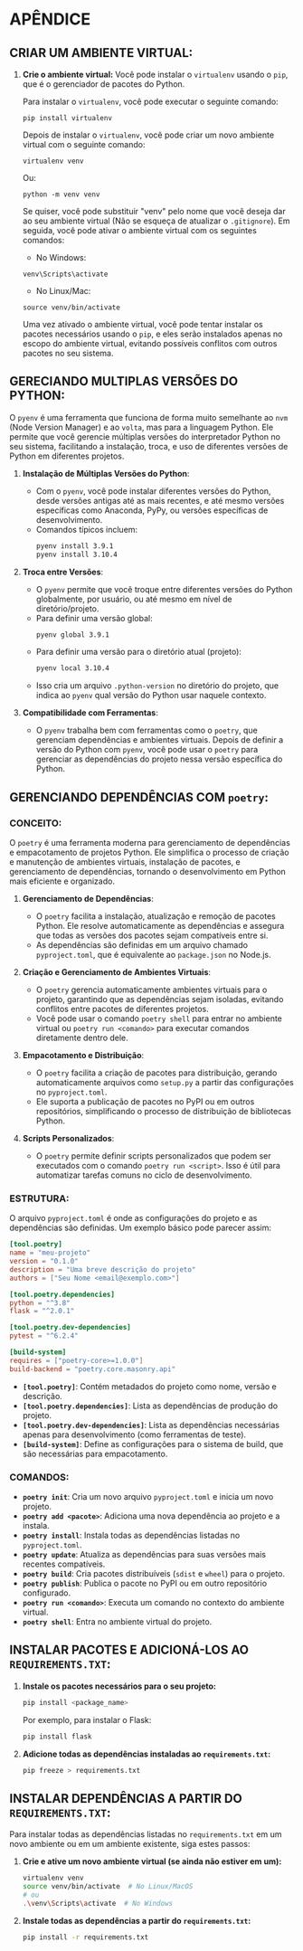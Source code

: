 # APÊNDICE
## CRIAR UM AMBIENTE VIRTUAL:
1. **Crie o ambiente virtual:**
   Você pode instalar o `virtualenv` usando o `pip`, que é o gerenciador de pacotes do Python.

   Para instalar o `virtualenv`, você pode executar o seguinte comando:

   ```
   pip install virtualenv
   ```

   Depois de instalar o `virtualenv`, você pode criar um novo ambiente virtual com o seguinte comando:

   ```
   virtualenv venv
   ```

   Ou:

   ```
   python -m venv venv
   ```

   Se quiser, você pode substituir "venv" pelo nome que você deseja dar ao seu ambiente virtual (Não se esqueça de atualizar o `.gitignore`). Em seguida, você pode ativar o ambiente virtual com os seguintes comandos:

   - No Windows:

   ```
   venv\Scripts\activate
   ```

   - No Linux/Mac:

   ```
   source venv/bin/activate
   ```

   Uma vez ativado o ambiente virtual, você pode tentar instalar os pacotes necessários usando o `pip`, e eles serão instalados apenas no escopo do ambiente virtual, evitando possíveis conflitos com outros pacotes no seu sistema.

## GERECIANDO MULTIPLAS VERSÕES DO PYTHON:
O `pyenv` é uma ferramenta que funciona de forma muito semelhante ao `nvm` (Node Version Manager) e ao `volta`, mas para a linguagem Python. Ele permite que você gerencie múltiplas versões do interpretador Python no seu sistema, facilitando a instalação, troca, e uso de diferentes versões de Python em diferentes projetos.

1. **Instalação de Múltiplas Versões do Python**:
   - Com o `pyenv`, você pode instalar diferentes versões do Python, desde versões antigas até as mais recentes, e até mesmo versões específicas como Anaconda, PyPy, ou versões específicas de desenvolvimento.
   - Comandos típicos incluem:
     ```bash
     pyenv install 3.9.1
     pyenv install 3.10.4
     ```

2. **Troca entre Versões**:
   - O `pyenv` permite que você troque entre diferentes versões do Python globalmente, por usuário, ou até mesmo em nível de diretório/projeto.
   - Para definir uma versão global:
     ```bash
     pyenv global 3.9.1
     ```
   - Para definir uma versão para o diretório atual (projeto):
     ```bash
     pyenv local 3.10.4
     ```
   - Isso cria um arquivo `.python-version` no diretório do projeto, que indica ao `pyenv` qual versão do Python usar naquele contexto.

3. **Compatibilidade com Ferramentas**:
   - O `pyenv` trabalha bem com ferramentas como o `poetry`, que gerenciam dependências e ambientes virtuais. Depois de definir a versão do Python com `pyenv`, você pode usar o `poetry` para gerenciar as dependências do projeto nessa versão específica do Python.

## GERENCIANDO DEPENDÊNCIAS COM `poetry`:
### CONCEITO:
O `poetry` é uma ferramenta moderna para gerenciamento de dependências e empacotamento de projetos Python. Ele simplifica o processo de criação e manutenção de ambientes virtuais, instalação de pacotes, e gerenciamento de dependências, tornando o desenvolvimento em Python mais eficiente e organizado.

1. **Gerenciamento de Dependências**:
   - O `poetry` facilita a instalação, atualização e remoção de pacotes Python. Ele resolve automaticamente as dependências e assegura que todas as versões dos pacotes sejam compatíveis entre si.
   - As dependências são definidas em um arquivo chamado `pyproject.toml`, que é equivalente ao `package.json` no Node.js.

2. **Criação e Gerenciamento de Ambientes Virtuais**:
   - O `poetry` gerencia automaticamente ambientes virtuais para o projeto, garantindo que as dependências sejam isoladas, evitando conflitos entre pacotes de diferentes projetos.
   - Você pode usar o comando `poetry shell` para entrar no ambiente virtual ou `poetry run <comando>` para executar comandos diretamente dentro dele.

3. **Empacotamento e Distribuição**:
   - O `poetry` facilita a criação de pacotes para distribuição, gerando automaticamente arquivos como `setup.py` a partir das configurações no `pyproject.toml`.
   - Ele suporta a publicação de pacotes no PyPI ou em outros repositórios, simplificando o processo de distribuição de bibliotecas Python.

4. **Scripts Personalizados**:
   - O `poetry` permite definir scripts personalizados que podem ser executados com o comando `poetry run <script>`. Isso é útil para automatizar tarefas comuns no ciclo de desenvolvimento.

### ESTRUTURA:
O arquivo `pyproject.toml` é onde as configurações do projeto e as dependências são definidas. Um exemplo básico pode parecer assim:

```toml
[tool.poetry]
name = "meu-projeto"
version = "0.1.0"
description = "Uma breve descrição do projeto"
authors = ["Seu Nome <email@exemplo.com>"]

[tool.poetry.dependencies]
python = "^3.8"
flask = "^2.0.1"

[tool.poetry.dev-dependencies]
pytest = "^6.2.4"

[build-system]
requires = ["poetry-core>=1.0.0"]
build-backend = "poetry.core.masonry.api"
```

- **`[tool.poetry]`**: Contém metadados do projeto como nome, versão e descrição.
- **`[tool.poetry.dependencies]`**: Lista as dependências de produção do projeto.
- **`[tool.poetry.dev-dependencies]`**: Lista as dependências necessárias apenas para desenvolvimento (como ferramentas de teste).
- **`[build-system]`**: Define as configurações para o sistema de build, que são necessárias para empacotamento.

### COMANDOS:
- **`poetry init`**: Cria um novo arquivo `pyproject.toml` e inicia um novo projeto.
- **`poetry add <pacote>`**: Adiciona uma nova dependência ao projeto e a instala.
- **`poetry install`**: Instala todas as dependências listadas no `pyproject.toml`.
- **`poetry update`**: Atualiza as dependências para suas versões mais recentes compatíveis.
- **`poetry build`**: Cria pacotes distribuíveis (`sdist` e `wheel`) para o projeto.
- **`poetry publish`**: Publica o pacote no PyPI ou em outro repositório configurado.
- **`poetry run <comando>`**: Executa um comando no contexto do ambiente virtual.
- **`poetry shell`**: Entra no ambiente virtual do projeto.

## INSTALAR PACOTES E ADICIONÁ-LOS AO `REQUIREMENTS.TXT`:
1. **Instale os pacotes necessários para o seu projeto:**
   ```bash
   pip install <package_name>
   ```
   Por exemplo, para instalar o Flask:
   ```bash
   pip install flask
   ```

2. **Adicione todas as dependências instaladas ao `requirements.txt`:**
   ```bash
   pip freeze > requirements.txt
   ```

## INSTALAR DEPENDÊNCIAS A PARTIR DO `REQUIREMENTS.TXT`:
Para instalar todas as dependências listadas no `requirements.txt` em um novo ambiente ou em um ambiente existente, siga estes passos:

1. **Crie e ative um novo ambiente virtual (se ainda não estiver em um):**
   ```bash
   virtualenv venv
   source venv/bin/activate  # No Linux/MacOS
   # ou
   .\venv\Scripts\activate  # No Windows
   ```

2. **Instale todas as dependências a partir do `requirements.txt`:**
   ```bash
   pip install -r requirements.txt
   ```


